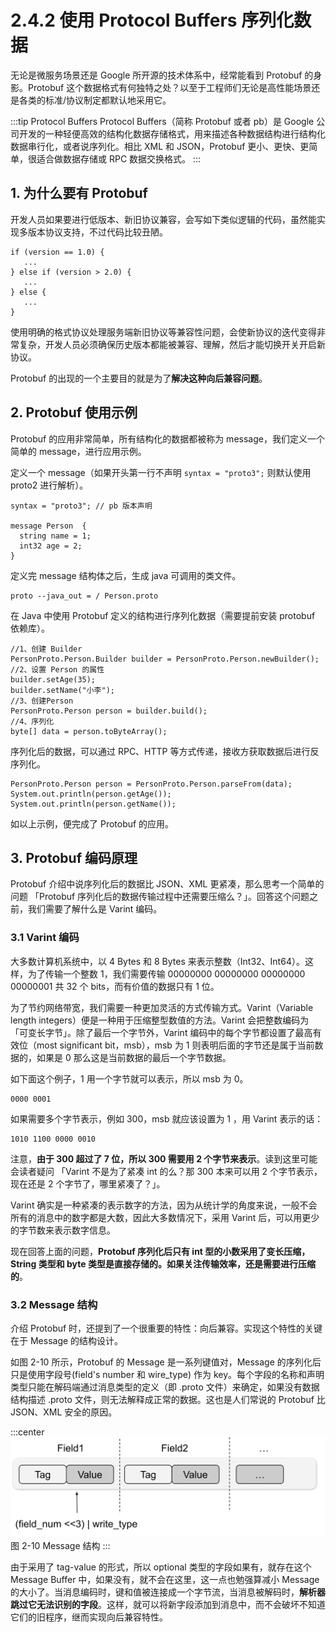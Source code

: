 # 2.4.2 使用 Protocol Buffers 序列化数据

无论是微服务场景还是 Google 所开源的技术体系中，经常能看到 Protobuf 的身影。Protobuf 这个数据格式有何独特之处？以至于工程师们无论是高性能场景还是各类的标准/协议制定都默认地采用它。

:::tip Protocol Buffers
Protocol Buffers（简称 Protobuf 或者 pb）是 Google 公司开发的一种轻便高效的结构化数据存储格式，用来描述各种数据结构进行结构化数据串行化，或者说序列化。相比 XML 和 JSON，Protobuf 更小、更快、更简单，很适合做数据存储或 RPC 数据交换格式。
:::

## 1. 为什么要有 Protobuf

开发人员如果要进行低版本、新旧协议兼容，会写如下类似逻辑的代码，虽然能实现多版本协议支持，不过代码比较丑陋。

```plain
if (version == 1.0) {
   ...
} else if (version > 2.0) {
   ...
} else {
   ...
}
```
使用明确的格式协议处理服务端新旧协议等兼容性问题，会使新协议的迭代变得非常复杂，开发人员必须确保历史版本都能被兼容、理解，然后才能切换开关开启新协议。

Protobuf 的出现的一个主要目的就是为了**解决这种向后兼容问题**。

## 2. Protobuf 使用示例 

Protobuf 的应用非常简单，所有结构化的数据都被称为 message，我们定义一个简单的 message，进行应用示例。

定义一个 message（如果开头第一行不声明 `syntax = "proto3";` 则默认使用 proto2 进行解析）。

```plain
syntax = "proto3"; // pb 版本声明

message Person  { 
  string name = 1;
  int32 age = 2;
}  
```

定义完 message 结构体之后，生成 java 可调用的类文件。

```plain
proto --java_out = / Person.proto
```

在 Java 中使用 Protobuf 定义的结构进行序列化数据（需要提前安装 protobuf 依赖库）。

```plain
//1、创建 Builder
PersonProto.Person.Builder builder = PersonProto.Person.newBuilder();
//2、设置 Person 的属性
builder.setAge(35);
builder.setName("小李");
//3、创建Person
PersonProto.Person person = builder.build();
//4、序列化
byte[] data = person.toByteArray();
```

序列化后的数据，可以通过 RPC、HTTP 等方式传递，接收方获取数据后进行反序列化。

```plain
PersonProto.Person person = PersonProto.Person.parseFrom(data);
System.out.println(person.getAge());
System.out.println(person.getName());
```

如以上示例，便完成了 Protobuf 的应用。

## 3. Protobuf 编码原理

Protobuf 介绍中说序列化后的数据比 JSON、XML 更紧凑，那么思考一个简单的问题 「Protobuf 序列化后的数据传输过程中还需要压缩么？」。回答这个问题之前，我们需要了解什么是 Varint 编码。

### 3.1 Varint 编码

大多数计算机系统中，以 4 Bytes 和 8 Bytes 来表示整数（Int32、Int64）。这样，为了传输一个整数 1，我们需要传输 00000000 00000000 00000000 00000001 共 32 个 bits，而有价值的数据只有 1 位。

为了节约网络带宽，我们需要一种更加灵活的方式传输方式。Varint（Variable length integers）便是一种用于压缩整型数值的方法。Varint 会把整数编码为「可变长字节」。除了最后一个字节外，Varint 编码中的每个字节都设置了最高有效位（most significant bit，msb），msb 为 1 则表明后面的字节还是属于当前数据的，如果是 0 那么这是当前数据的最后一个字节数据。

如下面这个例子，1 用一个字节就可以表示，所以 msb 为 0。
```plain
0000 0001
```
如果需要多个字节表示，例如 300，msb 就应该设置为 1 ，用 Varint 表示的话：

```plain
1010 1100 0000 0010
```

注意，**由于 300 超过了 7 位，所以 300 需要用 2 个字节来表示**。读到这里可能会读者疑问 「Varint 不是为了紧凑 int 的么？那 300 本来可以用 2 个字节表示，现在还是 2 个字节了，哪里紧凑了？」。

Varint 确实是一种紧凑的表示数字的方法，因为从统计学的角度来说，一般不会所有的消息中的数字都是大数，因此大多数情况下，采用 Varint 后，可以用更少的字节数来表示数字信息。

现在回答上面的问题，**Protobuf 序列化后只有 int 型的小数采用了变长压缩，String 类型和 byte 类型是直接存储的。如果关注传输效率，还是需要进行压缩的**。

### 3.2 Message 结构

介绍 Protobuf 时，还提到了一个很重要的特性：向后兼容。实现这个特性的关键在于 Message 的结构设计。

如图 2-10 所示，Protobuf 的 Message 是一系列键值对，Message 的序列化后只是使用字段号(field's number 和 wire_type) 作为 key。每个字段的名称和声明类型只能在解码端通过消息类型的定义（即 .proto 文件）来确定，如果没有数据结构描述 .proto 文件，则无法解释成正常的数据。这也是人们常说的 Protobuf 比 JSON、XML 安全的原因。

:::center
  ![](../assets/protobuf_message.svg)<br/>
  图 2-10 Message 结构
:::

由于采用了 tag-value 的形式，所以 optional 类型的字段如果有，就存在这个 Message Buffer 中，如果没有，就不会在这里，这一点也勉强算减小 Message 的大小了。当消息编码时，键和值被连接成一个字节流，当消息被解码时，**解析器跳过它无法识别的字段**。这样，就可以将新字段添加到消息中，而不会破坏不知道它们的旧程序，继而实现向后兼容特性。
